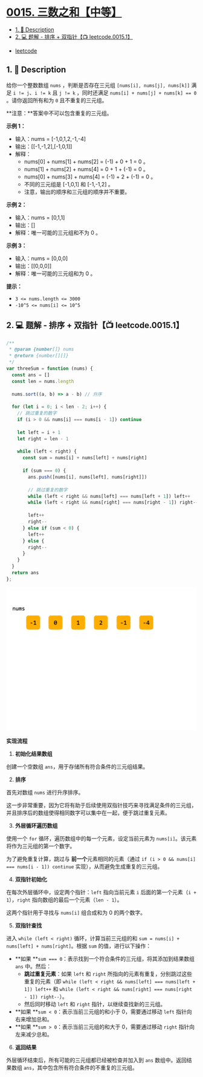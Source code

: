 # [0015. 三数之和【中等】](https://github.com/Tdahuyou/leetcode/tree/main/0015.%20%E4%B8%89%E6%95%B0%E4%B9%8B%E5%92%8C%E3%80%90%E4%B8%AD%E7%AD%89%E3%80%91)

<!-- region:toc -->
- [1. 📝 Description](#1--description)
- [2. 💻 题解 - 排序 + 双指针【📺 leetcode.0015.1】](#2--题解---排序-+-双指针-leetcode00151)
<!-- endregion:toc -->



- [leetcode](https://leetcode.cn/problems/3sum/description/)


## 1. 📝 Description

给你一个整数数组 `nums` ，判断是否存在三元组 `[nums[i], nums[j], nums[k]]` 满足 `i != j`、`i != k` 且 `j != k` ，同时还满足 `nums[i] + nums[j] + nums[k] == 0` 。请你返回所有和为 `0` 且不重复的三元组。

**注意：**答案中不可以包含重复的三元组。

**示例 1：**

- 输入：nums = [-1,0,1,2,-1,-4]
- 输出：[[-1,-1,2],[-1,0,1]]
- 解释：
  - nums[0] + nums[1] + nums[2] = (-1) + 0 + 1 = 0 。
  - nums[1] + nums[2] + nums[4] = 0 + 1 + (-1) = 0 。
  - nums[0] + nums[3] + nums[4] = (-1) + 2 + (-1) = 0 。
  - 不同的三元组是 [-1,0,1] 和 [-1,-1,2] 。
  - 注意，输出的顺序和三元组的顺序并不重要。

**示例 2：**

- 输入：nums = [0,1,1]
- 输出：[]
- 解释：唯一可能的三元组和不为 0 。

**示例 3：**

- 输入：nums = [0,0,0]
- 输出：[[0,0,0]]
- 解释：唯一可能的三元组和为 0 。

**提示：**

- `3 <= nums.length <= 3000`
- `-10^5 <= nums[i] <= 10^5`

## 2. 💻 题解 - 排序 + 双指针【📺 leetcode.0015.1】

```javascript
/**
 * @param {number[]} nums
 * @return {number[][]}
 */
var threeSum = function (nums) {
  const ans = []
  const len = nums.length

  nums.sort((a, b) => a - b) // 升序

  for (let i = 0; i < len - 2; i++) {
    // 跳过重复的数字
    if (i > 0 && nums[i] === nums[i - 1]) continue

    let left = i + 1
    let right = len - 1

    while (left < right) {
      const sum = nums[i] + nums[left] + nums[right]

      if (sum === 0) {
        ans.push([nums[i], nums[left], nums[right]])

        // 跳过重复的数字
        while (left < right && nums[left] === nums[left + 1]) left++
        while (left < right && nums[right] === nums[right - 1]) right--

        left++
        right--
      } else if (sum < 0) {
        left++
      } else {
        right--
      }
    }
  }
  return ans
};
```

![](md-imgs/0015.%20三数之和-题解-排序+双指针.gif)

**实现流程**

1. **初始化结果数组**

创建一个空数组 `ans`，用于存储所有符合条件的三元组结果。

2. **排序**

首先对数组 `nums` 进行升序排序。

这一步非常重要，因为它将有助于后续使用双指针技巧来寻找满足条件的三元组，并且排序后的数组使得相同数字可以集中在一起，便于跳过重复元素。

3. **外层循环遍历数组**

使用一个 `for` 循环，遍历数组中的每一个元素，设定当前元素为 `nums[i]`。该元素将作为三元组的第一个数字。

为了避免重复计算，跳过与 **前一个**元素相同的元素（通过 `if (i > 0 && nums[i] === nums[i - 1]) continue` 实现），从而避免生成重复的三元组。

4. **双指针初始化**

在每次外层循环中，设定两个指针：`left` 指向当前元素 `i` 后面的第一个元素（`i + 1`），`right` 指向数组的最后一个元素（`len - 1`）。

这两个指针用于寻找与 `nums[i]` 组合成和为 0 的两个数字。

5. **双指针查找**

进入 `while (left < right)` 循环，计算当前三元组的和 `sum = nums[i] + nums[left] + nums[right]`。根据 `sum` 的值，进行以下操作：

- **如果 **`sum === 0`：表示找到一个符合条件的三元组，将其添加到结果数组 `ans` 中。然后：
    - **跳过重复元素**：如果 `left` 和 `right` 所指向的元素有重复，分别跳过这些重复的元素（即 `while (left < right && nums[left] === nums[left + 1]) left++` 和 `while (left < right && nums[right] === nums[right - 1]) right--`）。
    - 然后同时移动 `left` 和 `right` 指针，以继续查找新的三元组。
- **如果 **`sum < 0`：表示当前三元组的和小于 0，需要通过移动 `left` 指针向右来增加总和。
- **如果 **`sum > 0`：表示当前三元组的和大于 0，需要通过移动 `right` 指针向左来减少总和。

6. **返回结果**

外层循环结束后，所有可能的三元组都已经被检查并加入到 `ans` 数组中。返回结果数组 `ans`，其中包含所有符合条件的不重复的三元组。



